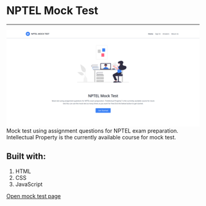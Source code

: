 # NPTEL Mock Test
----
![mock test main page](img/main_page.png)
Mock test using assignment questions for NPTEL exam preparation. 
Intellectual Property is the currently available course for mock test.

## Built with:
1. HTML
2. CSS
3. JavaScript

[Open mock test page](https://rijfas.github.io/nptel_mock_test)
